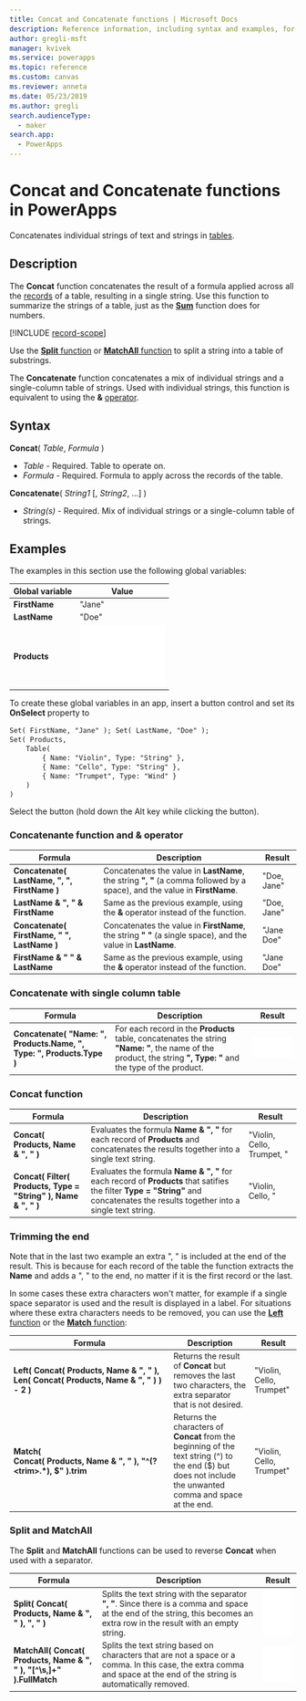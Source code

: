 ```yaml
---
title: Concat and Concatenate functions | Microsoft Docs
description: Reference information, including syntax and examples, for the Concat and Concatenate functions in PowerApps
author: gregli-msft
manager: kvivek
ms.service: powerapps
ms.topic: reference
ms.custom: canvas
ms.reviewer: anneta
ms.date: 05/23/2019
ms.author: gregli
search.audienceType: 
  - maker
search.app: 
  - PowerApps
---
```

# Concat and Concatenate functions in PowerApps
Concatenates individual strings of text and strings in [tables](../working-with-tables.md).

## Description
The **Concat** function concatenates the result of a formula applied across all the [records](../working-with-tables.md#records) of a table, resulting in a single string. Use this function to summarize the strings of a table, just as the **[Sum](function-aggregates.md)** function does for numbers.

[!INCLUDE [record-scope](../../../includes/record-scope.md)]

Use the [**Split** function](function-split.md) or [**MatchAll** function](function-ismatch.md) to split a string into a table of substrings.

The **Concatenate** function concatenates a mix of individual strings and a single-column table of strings. Used with individual strings, this function is equivalent to using the **&** [operator](operators.md). 

## Syntax
**Concat**( *Table*, *Formula* )

* *Table* - Required.  Table to operate on.
* *Formula* - Required.  Formula to apply across the records of the table.

**Concatenate**( *String1* [, *String2*, ...] )

* *String(s)* - Required.  Mix of individual strings or a single-column table of strings.

## Examples

The examples in this section use the following global variables:

| Global variable | Value |
| --------------- | ----- |
| **FirstName** | "Jane" |  
| **LastName** | "Doe" |
| **Products** | ![](media/function-concatenate/products.png) |

To create these global variables in an app, insert a button control and set its **OnSelect** property to
```powerapps-dot
Set( FirstName, "Jane" ); Set( LastName, "Doe" ); 
Set( Products, 
    Table( 
        { Name: "Violin", Type: "String" }, 
        { Name: "Cello", Type: "String" },
        { Name: "Trumpet", Type: "Wind" } 
    ) 
)
```
Select the button (hold down the Alt key while clicking the button).

### Concatenante function and & operator

| Formula | Description | Result | 
|---------|-------------|--------|
| **Concatenate( LastName, ", ", FirstName )** | Concatenates the value in **LastName**, the string **", "** (a comma followed by a space), and the value in **FirstName**. | "Doe, Jane" |
| **LastName & ", " & FirstName** | Same as the previous example, using the **&** operator instead of the function. | "Doe, Jane" |
| **Concatenate( FirstName, " ", LastName )** | Concatenates the value in **FirstName**, the string **" "** (a single space), and the value in **LastName**. | "Jane Doe" |
| **FirstName & " " & LastName** | Same as the previous example, using the **&** operator instead of the function. | "Jane Doe" |

### Concatenate with single column table

| Formula | Description | Result | 
|---------|-------------|--------|
| **Concatenate( "Name: ", Products.Name, ", Type: ", Products.Type )** | For each record in the **Products** table, concatenates the string **"Name: "**, the name of the product, the string **", Type: "** and the type of the product.  | ![](media/function-concatenate/single-column.png) |

### Concat function

| Formula | Description | Result | 
|---------|-------------|--------|
| **Concat( Products, Name & ", " )** | Evaluates the formula **Name & ", "** for each record of **Products** and concatenates the results together into a single text string.  | "Violin, Cello, Trumpet, " |
| **Concat( Filter( Products, Type = "String" ), Name & ", " )** | Evaluates the formula **Name & ", "** for each record of **Products** that satifies the filter **Type = "String"** and concatenates the results together into a single text string.   | "Violin, Cello, " |

### Trimming the end

Note that in the last two example an extra ", " is included at the end of the result.  This is because for each record of the table the function extracts the **Name** and adds a ", " to the end, no matter if it is the first record or the last. 

In some cases these extra characters won't matter, for example if a single space separator is used and the result is displayed in a label.  For situations where these extra characters needs to be removed, you can use the [**Left** function](function-left-mid-right.md) or the [**Match** function](function-ismatch.md):

| Formula | Description | Result | 
|---------|-------------|--------|
| **Left( Concat(&nbsp;Products,&nbsp;Name&nbsp;&&nbsp;",&nbsp;"&nbsp;), Len(&nbsp;Concat(&nbsp;Products,&nbsp;Name&nbsp;&&nbsp;",&nbsp;"&nbsp;) ) - 2 )** | Returns the result of **Concat** but removes the last two characters, the extra separator that is not desired. | "Violin, Cello, Trumpet" |
| **Match( Concat(&nbsp;Products,&nbsp;Name&nbsp;&&nbsp;",&nbsp;"&nbsp;), "^(?&lt;trim&gt;.*),&nbsp;$" ).trim** | Returns the characters of **Concat** from the beginning of the text string (^) to the end ($) but does not include the unwanted comma and space at the end. | "Violin, Cello, Trumpet" |

### Split and MatchAll

The **Split** and **MatchAll** functions can be used to reverse **Concat** when used with a separator.

| Formula | Description | Result | 
|---------|-------------|--------|
| **Split( Concat( Products, Name & ", " ), ", " )** | Splits the text string with the separator **", "**.  Since there is a comma and space at the end of the string, this becomes an extra row in the result with an empty string.  | ![](media/function-concatenate/split.png) |
| **MatchAll( Concat( Products, Name & ", " ), "[^\s,]+" ).FullMatch** | Splits the text string based on characters that are not a space or a comma. In this case, the extra comma and space at the end of the string is automatically removed. | ![](media/function-concatenate/matchall.png)







